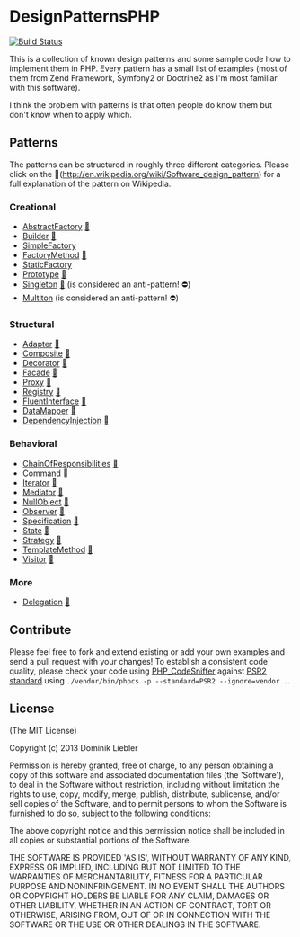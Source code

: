 # DesignPatternsPHP

[![Build Status](https://travis-ci.org/domnikl/DesignPatternsPHP.png?branch=master)](https://travis-ci.org/domnikl/DesignPatternsPHP)

This is a collection of known design patterns and some sample code how to implement them in PHP. Every pattern has a small list of examples (most of them from Zend Framework, Symfony2 or Doctrine2 as I'm most familiar with this software).

I think the problem with patterns is that often people do know them but don't know when to apply which.

## Patterns

The patterns can be structured in roughly three different categories. Please click on the :notebook:(http://en.wikipedia.org/wiki/Software_design_pattern) for a full explanation of the pattern on Wikipedia.

### Creational

* [AbstractFactory](AbstractFactory) [:notebook:](http://en.wikipedia.org/wiki/Abstract_factory_pattern)
* [Builder](Builder) [:notebook:](http://en.wikipedia.org/wiki/Builder_pattern)
* [SimpleFactory](SimpleFactory)
* [FactoryMethod](FactoryMethod) [:notebook:](http://en.wikipedia.org/wiki/Factory_method_pattern)
* [StaticFactory](StaticFactory)
* [Prototype](Prototype) [:notebook:](http://en.wikipedia.org/wiki/Prototype_pattern)
* [Singleton](Singleton) [:notebook:](http://en.wikipedia.org/wiki/Singleton_pattern) (is considered an anti-pattern! :no_entry:)
* [Multiton](Multiton) (is considered an anti-pattern! :no_entry:)

### Structural

* [Adapter](Adapter) [:notebook:](http://en.wikipedia.org/wiki/Adapter_pattern)
* [Composite](Composite) [:notebook:](http://en.wikipedia.org/wiki/Composite_pattern)
* [Decorator](Decorator) [:notebook:](http://en.wikipedia.org/wiki/Decorator_pattern)
* [Facade](Facade) [:notebook:](http://en.wikipedia.org/wiki/Facade_pattern)
* [Proxy](Proxy) [:notebook:](http://en.wikipedia.org/wiki/Proxy_pattern)
* [Registry](Registry) [:notebook:](http://en.wikipedia.org/wiki/Service_locator_pattern)
* [FluentInterface](FluentInterface) [:notebook:](http://en.wikipedia.org/wiki/Fluent_interface)
* [DataMapper](DataMapper) [:notebook:](http://en.wikipedia.org/wiki/Data_mapper_pattern)
* [DependencyInjection](DependencyInjection) [:notebook:](http://en.wikipedia.org/wiki/Dependency_injection)

### Behavioral

* [ChainOfResponsibilities](ChainOfResponsibilities) [:notebook:](http://en.wikipedia.org/wiki/Chain_of_responsibility_pattern)
* [Command](Command) [:notebook:](http://en.wikipedia.org/wiki/Command_pattern)
* [Iterator](Iterator) [:notebook:](http://en.wikipedia.org/wiki/Iterator_pattern)
* [Mediator](Mediator) [:notebook:](http://en.wikipedia.org/wiki/Mediator_pattern)
* [NullObject](NullObject) [:notebook:](http://en.wikipedia.org/wiki/Null_Object_pattern)
* [Observer](Observer) [:notebook:](http://en.wikipedia.org/wiki/Observer_pattern)
* [Specification](Specification) [:notebook:](http://en.wikipedia.org/wiki/Specification_pattern)
* [State](State) [:notebook:](http://en.wikipedia.org/wiki/State_pattern)
* [Strategy](Strategy) [:notebook:](http://en.wikipedia.org/wiki/Strategy_pattern)
* [TemplateMethod](TemplateMethod) [:notebook:](http://en.wikipedia.org/wiki/Template_method_pattern)
* [Visitor](Visitor) [:notebook:](http://en.wikipedia.org/wiki/Visitor_pattern)

### More
* [Delegation](Delegation) [:notebook:](http://en.wikipedia.org/wiki/Delegation_pattern)

## Contribute

Please feel free to fork and extend existing or add your own examples and send a pull request with your changes!
To establish a consistent code quality, please check your code using [PHP_CodeSniffer](https://github.com/squizlabs/PHP_CodeSniffer) against [PSR2 standard](https://github.com/php-fig/fig-standards/blob/master/accepted/PSR-2-coding-style-guide.md) using `./vendor/bin/phpcs -p --standard=PSR2 --ignore=vendor .`.

## License

(The MIT License)

Copyright (c) 2013 Dominik Liebler

Permission is hereby granted, free of charge, to any person obtaining
a copy of this software and associated documentation files (the
'Software'), to deal in the Software without restriction, including
without limitation the rights to use, copy, modify, merge, publish,
distribute, sublicense, and/or sell copies of the Software, and to
permit persons to whom the Software is furnished to do so, subject to
the following conditions:

The above copyright notice and this permission notice shall be
included in all copies or substantial portions of the Software.

THE SOFTWARE IS PROVIDED 'AS IS', WITHOUT WARRANTY OF ANY KIND,
EXPRESS OR IMPLIED, INCLUDING BUT NOT LIMITED TO THE WARRANTIES OF
MERCHANTABILITY, FITNESS FOR A PARTICULAR PURPOSE AND NONINFRINGEMENT.
IN NO EVENT SHALL THE AUTHORS OR COPYRIGHT HOLDERS BE LIABLE FOR ANY
CLAIM, DAMAGES OR OTHER LIABILITY, WHETHER IN AN ACTION OF CONTRACT,
TORT OR OTHERWISE, ARISING FROM, OUT OF OR IN CONNECTION WITH THE
SOFTWARE OR THE USE OR OTHER DEALINGS IN THE SOFTWARE.

